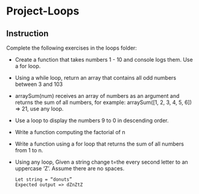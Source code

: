 # Project-Loops

## Instruction

Complete the following exercises in the loops folder:

- Create a function that takes numbers 1 - 10 and console logs them. Use a for loop.
- Using a while loop, return an array that contains all odd numbers between 3 and 103
- arraySum(num) receives an array of numbers as an argument and returns the sum of all numbers, for example: arraySum([1, 2, 3, 4, 5, 6]) => 21, use any loop.
- Use a loop to display the numbers 9 to 0 in descending order.
- Write a function computing the factorial of n
- Write a function using a for loop that returns the sum of all numbers from 1 to n.
- Using any loop, Given a string change t=the every second letter to an uppercase ‘Z’. Assume there are no spaces.

  ```
  Let string = “donuts”
  Expected output => dZnZtZ
  ```
